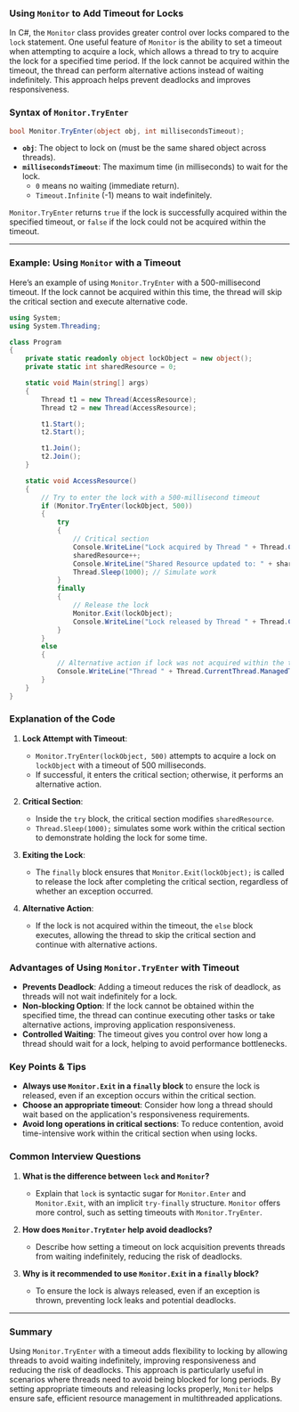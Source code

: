 ### Using `Monitor` to Add Timeout for Locks

In C#, the `Monitor` class provides greater control over locks compared to the `lock` statement. One useful feature of `Monitor` is the ability to set a timeout when attempting to acquire a lock, which allows a thread to try to acquire the lock for a specified time period. If the lock cannot be acquired within the timeout, the thread can perform alternative actions instead of waiting indefinitely. This approach helps prevent deadlocks and improves responsiveness.

### Syntax of `Monitor.TryEnter`

```csharp
bool Monitor.TryEnter(object obj, int millisecondsTimeout);
```

- **`obj`**: The object to lock on (must be the same shared object across threads).
- **`millisecondsTimeout`**: The maximum time (in milliseconds) to wait for the lock.
  - `0` means no waiting (immediate return).
  - `Timeout.Infinite` (-1) means to wait indefinitely.

`Monitor.TryEnter` returns `true` if the lock is successfully acquired within the specified timeout, or `false` if the lock could not be acquired within the timeout.

---

### Example: Using `Monitor` with a Timeout

Here’s an example of using `Monitor.TryEnter` with a 500-millisecond timeout. If the lock cannot be acquired within this time, the thread will skip the critical section and execute alternative code.

```csharp
using System;
using System.Threading;

class Program
{
    private static readonly object lockObject = new object();
    private static int sharedResource = 0;

    static void Main(string[] args)
    {
        Thread t1 = new Thread(AccessResource);
        Thread t2 = new Thread(AccessResource);

        t1.Start();
        t2.Start();

        t1.Join();
        t2.Join();
    }

    static void AccessResource()
    {
        // Try to enter the lock with a 500-millisecond timeout
        if (Monitor.TryEnter(lockObject, 500))
        {
            try
            {
                // Critical section
                Console.WriteLine("Lock acquired by Thread " + Thread.CurrentThread.ManagedThreadId);
                sharedResource++;
                Console.WriteLine("Shared Resource updated to: " + sharedResource);
                Thread.Sleep(1000); // Simulate work
            }
            finally
            {
                // Release the lock
                Monitor.Exit(lockObject);
                Console.WriteLine("Lock released by Thread " + Thread.CurrentThread.ManagedThreadId);
            }
        }
        else
        {
            // Alternative action if lock was not acquired within the timeout
            Console.WriteLine("Thread " + Thread.CurrentThread.ManagedThreadId + " could not acquire the lock within the timeout.");
        }
    }
}
```

### Explanation of the Code

1. **Lock Attempt with Timeout**:
   - `Monitor.TryEnter(lockObject, 500)` attempts to acquire a lock on `lockObject` with a timeout of 500 milliseconds.
   - If successful, it enters the critical section; otherwise, it performs an alternative action.

2. **Critical Section**:
   - Inside the `try` block, the critical section modifies `sharedResource`.
   - `Thread.Sleep(1000);` simulates some work within the critical section to demonstrate holding the lock for some time.

3. **Exiting the Lock**:
   - The `finally` block ensures that `Monitor.Exit(lockObject);` is called to release the lock after completing the critical section, regardless of whether an exception occurred.

4. **Alternative Action**:
   - If the lock is not acquired within the timeout, the `else` block executes, allowing the thread to skip the critical section and continue with alternative actions.

### Advantages of Using `Monitor.TryEnter` with Timeout

- **Prevents Deadlock**: Adding a timeout reduces the risk of deadlock, as threads will not wait indefinitely for a lock.
- **Non-blocking Option**: If the lock cannot be obtained within the specified time, the thread can continue executing other tasks or take alternative actions, improving application responsiveness.
- **Controlled Waiting**: The timeout gives you control over how long a thread should wait for a lock, helping to avoid performance bottlenecks.

### Key Points & Tips

- **Always use `Monitor.Exit` in a `finally` block** to ensure the lock is released, even if an exception occurs within the critical section.
- **Choose an appropriate timeout**: Consider how long a thread should wait based on the application's responsiveness requirements.
- **Avoid long operations in critical sections**: To reduce contention, avoid time-intensive work within the critical section when using locks.

### Common Interview Questions

1. **What is the difference between `lock` and `Monitor`?**
   - Explain that `lock` is syntactic sugar for `Monitor.Enter` and `Monitor.Exit`, with an implicit `try-finally` structure. `Monitor` offers more control, such as setting timeouts with `Monitor.TryEnter`.

2. **How does `Monitor.TryEnter` help avoid deadlocks?**
   - Describe how setting a timeout on lock acquisition prevents threads from waiting indefinitely, reducing the risk of deadlocks.

3. **Why is it recommended to use `Monitor.Exit` in a `finally` block?**
   - To ensure the lock is always released, even if an exception is thrown, preventing lock leaks and potential deadlocks.

---

### Summary

Using `Monitor.TryEnter` with a timeout adds flexibility to locking by allowing threads to avoid waiting indefinitely, improving responsiveness and reducing the risk of deadlocks. This approach is particularly useful in scenarios where threads need to avoid being blocked for long periods. By setting appropriate timeouts and releasing locks properly, `Monitor` helps ensure safe, efficient resource management in multithreaded applications.
